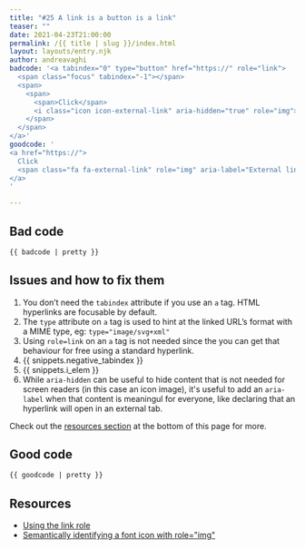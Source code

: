 ```yaml
---
title: "#25 A link is a button is a link"
teaser: ""
date: 2021-04-23T21:00:00
permalink: /{{ title | slug }}/index.html
layout: layouts/entry.njk
author: andreavaghi
badcode: '<a tabindex="0" type="button" href="https://" role="link">
  <span class="focus" tabindex="-1"></span>
  <span>
    <span>
      <span>Click</span>
      <i class="icon icon-external-link" aria-hidden="true" role="img"></i>
    </span>
  </span>
</a>'
goodcode: '
<a href="https://">
  Click
  <span class="fa fa-external-link" role="img" aria-label="External link" target="_blank"></span>
</a>
'

---
```


<div class="section bad">

## Bad code

```html
{{ badcode | pretty }}
```

</div>

<div class="section" id="issues">

## Issues and how to fix them

1. You don’t need the `tabindex` attribute if you use an `a` tag. HTML hyperlinks are focusable by default.
2. The `type` attribute on `a` tag is used to hint at the linked URL’s format with a MIME type, eg: `type="image/svg+xml"`
3. Using `role=link` on an `a` tag is not needed since the you can get that behaviour for free using a standard hyperlink.
4. {{ snippets.negative_tabindex }}
5. {{ snippets.i_elem }}
6. While `aria-hidden` can be useful to hide content that is not needed for screen readers (in this case an icon image), it's useful to add an `aria-label` when that content is meaningul for everyone, like declaring that an hyperlink will open in an external tab.

Check out the [resources section](#resources) at the bottom of this page for more.

</div>

<div class="section">

## Good code

```html
{{ goodcode | pretty }}
```

</div>

<div class="section">

<h2 id="resources">Resources</h2>

- [Using the link role](https://developer.mozilla.org/en-US/docs/Web/Accessibility/ARIA/ARIA_Techniques/Using_the_link_role)
- [Semantically identifying a font icon with role="img"](https://www.w3.org/WAI/WCAG21/Techniques/aria/ARIA24.html)

</div>

